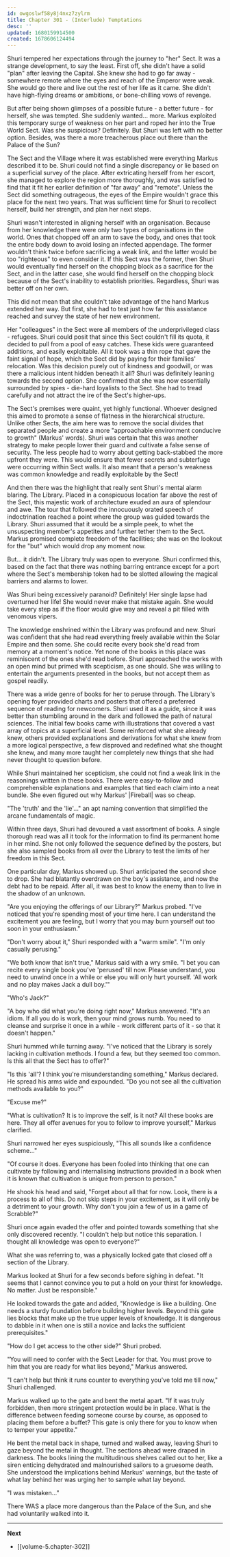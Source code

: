 ```yaml
---
id: owgoslwf58y8j4nxz7zylrm
title: Chapter 301 - (Interlude) Temptations
desc: ''
updated: 1680159914500
created: 1678606124494
---
```


Shuri tempered her expectations through the journey to "her" Sect. It was a strange development, to say the least. First off, she didn't have a solid "plan" after leaving the Capital. She knew she had to go far away - somewhere remote where the eyes and reach of the Emperor were weak. She would go there and live out the rest of her life as it came. She didn't have high-flying dreams or ambitions, or bone-chilling vows of revenge.

But after being shown glimpses of a possible future - a better future - for herself, she was tempted. She suddenly wanted... more. Markus exploited this temporary surge of weakness on her part and roped her into the True World Sect. Was she suspicious? Definitely. But Shuri was left with no better option. Besides, was there a more treacherous place out there than the Palace of the Sun?

The Sect and the Village where it was established were everything Markus described it to be. Shuri could not find a single discrepancy or lie based on a superficial survey of the place. After extricating herself from her escort, she managed to explore the region more thoroughly, and was satisfied to find that it fit her earlier definition of "far away" and "remote". Unless the Sect did something outrageous, the eyes of the Empire wouldn't grace this place for the next two years. That was sufficient time for Shuri to recollect herself, build her strength, and plan her next steps.

Shuri wasn't interested in aligning herself with an organisation. Because from her knowledge there were only two types of organisations in the world. Ones that chopped off an arm to save the body, and ones that took the entire body down to avoid losing an infected appendage. The former wouldn't think twice before sacrificing a weak link, and the latter would be too "righteous" to even consider it. If this Sect was the former, then Shuri would eventually find herself on the chopping block as a sacrifice for the Sect, and in the latter case, she would find herself on the chopping block because of the Sect's inability to establish priorities. Regardless, Shuri was better off on her own.

This did not mean that she couldn't take advantage of the hand Markus extended her way. But first, she had to test just how far this assistance reached and survey the state of her new environment.

Her "colleagues" in the Sect were all members of the underprivileged class - refugees. Shuri could posit that since this Sect couldn't fill its quota, it decided to pull from a pool of easy catches. These kids were guaranteed additions, and easily exploitable. All it took was a thin rope that gave the faint signal of hope, which the Sect did by paying for their families' relocation. Was this decision purely out of kindness and goodwill, or was there a malicious intent hidden beneath it all? Shuri was definitely leaning towards the second option. She confirmed that she was now essentially surrounded by spies - die-hard loyalists to the Sect. She had to tread carefully and not attract the ire of the Sect's higher-ups.

The Sect's premises were quaint, yet highly functional. Whoever designed this aimed to promote a sense of flatness in the hierarchical structure. Unlike other Sects, the aim here was to remove the social divides that separated people and create a more "approachable environment conducive to growth" (Markus' words). Shuri was certain that this was another strategy to make people lower their guard and cultivate a false sense of security. The less people had to worry about getting back-stabbed the more upfront they were. This would ensure that fewer secrets and subterfuge were occurring within Sect walls. It also meant that a person's weakness was common knowledge and readily exploitable by the Sect!

And then there was the highlight that really sent Shuri's mental alarm blaring. The Library. Placed in a conspicuous location far above the rest of the Sect, this majestic work of architecture exuded an aura of splendour and awe. The tour that followed the innocuously orated speech of indoctrination reached a point where the group was guided towards the Library. Shuri assumed that it would be a simple peek, to whet the unsuspecting member's appetites and further tether them to the Sect. Markus promised complete freedom of the facilities; she was on the lookout for the "but" which would drop any moment now.

But... it didn't. The Library truly was open to everyone. Shuri confirmed this, based on the fact that there was nothing barring entrance except for a port where the Sect's membership token had to be slotted allowing the magical barriers and alarms to lower.

Was Shuri being excessively paranoid? Definitely! Her single lapse had overturned her life! She would never make that mistake again. She would take every step as if the floor would give way and reveal a pit filled with venomous vipers.

The knowledge enshrined within the Library was profound and new. Shuri was confident that she had read everything freely available within the Solar Empire and then some. She could recite every book she'd read from memory at a moment's notice. Yet none of the books in this place was reminiscent of the ones she'd read before. Shuri approached the works with an open mind but primed with scepticism, as one should. She was willing to entertain the arguments presented in the books, but not accept them as gospel readily.

There was a wide genre of books for her to peruse through. The Library's opening foyer provided charts and posters that offered a preferred sequence of reading for newcomers. Shuri used it as a guide, since it was better than stumbling around in the dark and followed the path of natural sciences. The initial few books came with illustrations that covered a vast array of topics at a superficial level. Some reinforced what she already knew, others provided explanations and derivations for what she knew from a more logical perspective, a few disproved and redefined what she thought she knew, and many more taught her completely new things that she had never thought to question before.

While Shuri maintained her scepticism, she could not find a weak link in the reasonings written in these books. There were easy-to-follow and comprehensible explanations and examples that tied each claim into a neat bundle. She even figured out why Markus' |Fireball| was so cheap.

"The 'truth' and the 'lie'..." an apt naming convention that simplified the arcane fundamentals of magic.

Within three days, Shuri had devoured a vast assortment of books. A single thorough read was all it took for the information to find its permanent home in her mind. She not only followed the sequence defined by the posters, but she also sampled books from all over the Library to test the limits of her freedom in this Sect.

One particular day, Markus showed up. Shuri anticipated the second shoe to drop. She had blatantly overdrawn on the boy's assistance, and now the debt had to be repaid. After all, it was best to know the enemy than to live in the shadow of an unknown.

"Are you enjoying the offerings of our Library?" Markus probed. "I've noticed that you're spending most of your time here. I can understand the excitement you are feeling, but I worry that you may burn yourself out too soon in your enthusiasm."

"Don't worry about it," Shuri responded with a "warm smile". "I'm only casually perusing."

"We both know that isn't true," Markus said with a wry smile. "I bet you can recite every single book you've 'perused' till now. Please understand, you need to unwind once in a while or else you will only hurt yourself. 'All work and no play makes Jack a dull boy.'"

"Who's Jack?"

"A boy who did what you're doing right now," Markus answered. "It's an idiom. If all you do is work, then your mind grows numb. You need to cleanse and surprise it once in a while - work different parts of it - so that it doesn't happen."

Shuri hummed while turning away. "I've noticed that the Library is sorely lacking in cultivation methods. I found a few, but they seemed too common. Is this all that the Sect has to offer?"

"Is this 'all'? I think you're misunderstanding something," Markus declared. He spread his arms wide and expounded. "Do you not see all the cultivation methods available to you?"

"Excuse me?"

"What is cultivation? It is to improve the self, is it not? All these books are here. They all offer avenues for you to follow to improve yourself," Markus clarified.

Shuri narrowed her eyes suspiciously, "This all sounds like a confidence scheme..."

"Of course it does. Everyone has been fooled into thinking that one can cultivate by following and internalising instructions provided in a book when it is known that cultivation is unique from person to person."

He shook his head and said, "Forget about all that for now. Look, there is a process to all of this. Do not skip steps in your excitement, as it will only be a detriment to your growth. Why don't you join a few of us in a game of Scrabble?"

Shuri once again evaded the offer and pointed towards something that she only discovered recently. "I couldn't help but notice this separation. I thought all knowledge was open to everyone?"

What she was referring to, was a physically locked gate that closed off a section of the Library.

Markus looked at Shuri for a few seconds before sighing in defeat. "It seems that I cannot convince you to put a hold on your thirst for knowledge. No matter. Just be responsible."

He looked towards the gate and added, "Knowledge is like a building. One needs a sturdy foundation before building higher levels. Beyond this gate lies blocks that make up the true upper levels of knowledge. It is dangerous to dabble in it when one is still a novice and lacks the sufficient prerequisites."

"How do I get access to the other side?" Shuri probed.

"You will need to confer with the Sect Leader for that. You must prove to him that you are ready for what lies beyond," Markus answered.

"I can't help but think it runs counter to everything you've told me till now," Shuri challenged.

Markus walked up to the gate and bent the metal apart. "If it was truly forbidden, then more stringent protection would be in place. What is the difference between feeding someone course by course, as opposed to placing them before a buffet? This gate is only there for you to know when to temper your appetite."

He bent the metal back in shape, turned and walked away, leaving Shuri to gaze beyond the metal in thought. The sections ahead were draped in darkness. The books lining the multitudinous shelves called out to her, like a siren enticing dehydrated and malnourished sailors to a gruesome death. She understood the implications behind Markus' warnings, but the taste of what lay behind her was urging her to sample what lay beyond.

"I was mistaken..."

There WAS a place more dangerous than the Palace of the Sun, and she had voluntarily walked into it.

____

**Next**
* [[volume-5.chapter-302]]